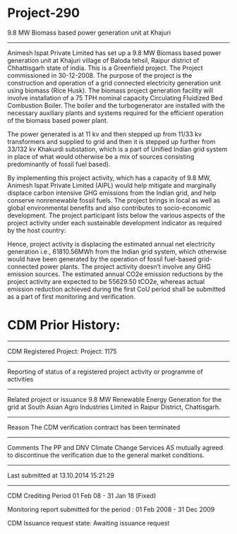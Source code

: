 # Project-290
9.8 MW Biomass based power generation unit at Khajuri
_______________
Animesh Ispat Private Limited has set up a 9.8 MW Biomass based power generation unit at
Khajuri village of Baloda tehsil, Raipur district of Chhattisgarh state of india.
This is a Greenfield project.
The Project commissioned in 30-12-2008.
The purpose of the project is the construction and operation of a grid connected electricity generation
unit using biomass (Rice Husk). The biomass project generation facility will involve installation of
a 75 TPH nominal capacity Circulating Fluidized Bed Combustion Boiler. The boiler and the turbogenerator are installed with the necessary auxiliary plants and systems required for the efficient
operation of the biomass based power plant.

The power generated is at 11 kv and then stepped up from 11/33 kv transformers and supplied to grid
and then it is stepped up further from 33/132 kv Khakurdi substation, which is a part of Unified Indian
grid system in place of what would otherwise be a mix of sources consisting predominantly of fossil
fuel based).

By implementing this project activity, which has a capacity of 9.8 MW, Animesh Ispat Private Limited
(AIPL) would help mitigate and marginally displace carbon intensive GHG emissions from the Indian
grid, and help conserve nonrenewable fossil fuels. The project brings in local as well as global
environmental benefits and also contributes to socio-economic development. The project participant
lists below the various aspects of the project activity under each sustainable development indicator
as required by the host country:

Hence, project activity is displacing the estimated annual net electricity generation i.e.,
61810.56MWh from the Indian grid system, which otherwise would have been generated by the
operation of fossil fuel-based grid-connected power plants. The project activity doesn’t involve any
GHG emission sources. The estimated annual CO2e emission reductions by the project activity are
expected to be 55629.50 tCO2e, whereas actual emission reduction achieved during the first CoU
period shall be submitted as a part of first monitoring and verification. 

# CDM Prior History: 
______
CDM Registered Project: Project: 1175
_______________
Reporting of status of a registered project activity or programme of activities
_________________
Related project or issuance	9.8 MW Renewable Energy Generation for the grid at South Asian Agro Industries Limited in Raipur District, Chattisgarh.
_____________
Reason	The CDM verification contract has been terminated
_______________
Comments	The PP and DNV Climate Change Services AS mutually agreed to discontinue the verification due to the general market conditions.
_________________
Last submitted at	13.10.2014 15:21:29
_______________
CDM Crediting Period	01 Feb 08 - 31 Jan 18 (Fixed)

Monitoring report submitted for the period : 01 Feb 2008 - 31 Dec 2009 

CDM Issuance request state: Awaiting issuance request
